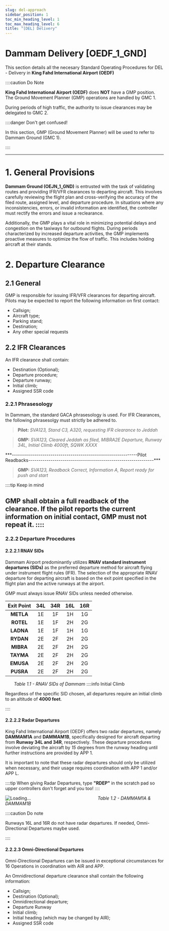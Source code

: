 ```yaml
---
slug: del-approach
sidebar_position: 1
toc_min_heading_level: 1
toc_max_heading_level: 6
title: "[DEL] Delivery"
---
```


# Dammam Delivery [OEDF_1_GND]

This section details all the necesary Standard Operating Procedures for DEL - Delivery in **King Fahd International Airport (OEDF)**


::::caution Do Note

**King Fahd International Airport (OEDF)** does **NOT** have a GMP position. The Ground Movement Planner (GMP) operations are handled by GMC 1. 

During periods of high traffic, the authority to issue clearances may be delegated to GMC 2. 

::::danger Don't get confused!

In this section, GMP (Ground Movement Planner) will be used to refer to Dammam Ground (GMC 1).

::::

---

# 1.    General Provisions

**Dammam Ground (OEJN_1_GND)** is entrusted with the task of validating routes and providing IFR/VFR clearances to departing aircraft. This involves carefully reviewing the flight plan and cross-verifying the accuracy of the filed route, assigned level, and departure procedure. In situations where any inconsistencies, errors, or invalid information are identified, the controller must rectify the errors and issue a reclearance.

Additionally, the GMP plays a vital role in minimizing potential delays and congestion on the taxiways for outbound flights. During periods characterized by increased departure activities, the GMP implements proactive measures to optimize the flow of traffic. This includes holding aircraft at their stands.

# 2.    Departure Clearance
## 2.1  General

GMP is responsible for issuing IFR/VFR clearances for departing aircraft. Pilots may be expected to report the
following information on first contact:
- Callsign;
- Aircraft type;
- Parking stand;
- Destination;
- Any other special requests

## 2.2 IFR Clearances

An IFR clearance shall contain:

- Destination (Optional);
- Departure procedure;
- Departure runway;
- Initial climb;
- Assigned SSR code

### 2.2.1  Phrasesology

In Dammam, the standard GACA phrasesology is used. For IFR Clearances, the following phrasesolgy must strictly be adhered to.

> **Pilot:** *SVA123, Stand C3, A320, requesting IFR clearance to Jeddah*

> **GMP:** *SVA123, Cleared Jeddah as filed, MIBRA2E Departure, Runway 34L, Initial Climb 4000ft, SQWK XXXX*

<div className="center-align">
  <p>***--------------------------------------------------------------Pilot Readbacks--------------------------------------------------------------***</p>
</div>

> **GMP:** *SVA123, Readback Correct, Information A, Report ready for push and start*

::::tip Keep in mind

GMP shall obtain a full readback of the clearance. If the pilot reports the current information on initial contact, GMP must not repeat it.
::::
---

### 2.2.2 Departure Procedures
#### 2.2.2.1 RNAV SIDs

Dammam Airport predominantly utilizes **RNAV standard instrument departures (SIDs)** as the preferred departure method for aircraft flying under instrument flight rules (IFR). The selection of the appropriate RNAV departure for departing aircraft is based on the exit point specified in the flight plan and the active runways at the airport.

GMP must always issue RNAV SIDs unless needed otherwise.

|Exit Point|34L|34R|16L|16R|
|:--:|:--:|:--:|:--:|:--:|
|**METLA**|1E|1F|1H|1G|
|**ROTEL**|1E|1F|2H|2G|
|**LADNA**|1E|1F|1H|1G|
|**RYDAN**|2E|2F|2H|2G|
|**MIBRA**|2E|2F|2H|2G|
|**TAYMA**|2E|2F|2H|2G|
|**EMUSA**|2E|2F|2H|2G|
|**PUSRA**|2E|2F|2H|2G|

‎ ‎‎ ‎ ‎ ‎ ‎ ‎  *Table 1.1 - RNAV SIDs of Dammam*
::::info Initial Climb

Regardless of the specific SID chosen, all departures require an initial climb to an altitude of **4000 feet**.

::::

#### 2.2.2.2 Radar Departures
King Fahd International Airport (OEDF) offers two radar departures, namely **DAMMAM1A** and **DAMMAM1B**, specifically designed for aircraft departing from **Runway 34L and 34R**, respectively. These departure procedures involve deviating the aircraft by *15* degrees from the runway heading until further instructions are provided by APP 1.

It is important to note that these radar departures should only be utilized when necessary, and their usage requires coordination with APP 1 and/or APP L.

::::tip
When giving Radar Departures, type **"RDEP"** in the scratch pad so upper controllers don't forget and you too!
::::

![Loading...](https://cdn.discordapp.com/attachments/775789837075742740/1220290816719978526/image.png?ex=660e6762&is=65fbf262&hm=9a020c8a5a73252bd990efeddd42e0a3302e189e489f6b21c07eb278d03fe6e3&)
‎ ‎‎ ‎ ‎ ‎ ‎ ‎ ‎ ‎ ‎ ‎ ‎ ‎ ‎ ‎ ‎‎‎‎‎ ‎ ‎ ‎ ‎ ‎ ‎ ‎ ‎ ‎ ‎‎ ‎ ‎ ‎ ‎ ‎ ‎ ‎ ‎ ‎ ‎ ‎ ‎ ‎ ‎‎‎‎‎ ‎ ‎ ‎ ‎ ‎ ‎ ‎ ‎‎ ‎‎ ‎ ‎ ‎ ‎ ‎ ‎ ‎ ‎ ‎ ‎ ‎ ‎ ‎ ‎‎‎‎‎ ‎ ‎ ‎ ‎ ‎ ‎ ‎ ‎‎ ‎‎ ‎ ‎ ‎ ‎ ‎ ‎ ‎ ‎ ‎ *Table 1.2 - DAMMAM1A & DAMMAM1B*

::::caution Do note

Runways 16L and 16R do not have radar departures. If needed, Omni-Directional Departures maybe used.

::::
#### 2.2.2.3 Omni-Directional Departures
Omni-Directional Departures can be issued in exceptional circumstances for 16 Operations in coordination with AIR and APP.

An Omnidirectional departure clearance shall contain the following information:

- Callsign;
- Destination (Optional);
- Omnidirectional departure;
- Departure Runway
- Initial climb;
- Initial heading (which may be changed by AIR);
- Assigned SSR code
